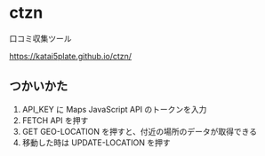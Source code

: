 # ctzn

口コミ収集ツール

https://katai5plate.github.io/ctzn/

## つかいかた

1. API_KEY に Maps JavaScript API のトークンを入力
2. FETCH API を押す
3. GET GEO-LOCATION を押すと、付近の場所のデータが取得できる
4. 移動した時は UPDATE-LOCATION を押す
